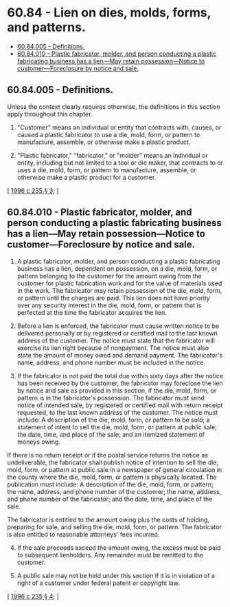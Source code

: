 # 60.84 - Lien on dies, molds, forms, and patterns.
* [60.84.005 - Definitions.](#6084005---definitions)
* [60.84.010 - Plastic fabricator, molder, and person conducting a plastic fabricating business has a lien—May retain possession—Notice to customer—Foreclosure by notice and sale.](#6084010---plastic-fabricator-molder-and-person-conducting-a-plastic-fabricating-business-has-a-lienmay-retain-possessionnotice-to-customerforeclosure-by-notice-and-sale)
## 60.84.005 - Definitions.
Unless the context clearly requires otherwise, the definitions in this section apply throughout this chapter.

1. "Customer" means an individual or entity that contracts with, causes, or caused a plastic fabricator to use a die, mold, form, or pattern to manufacture, assemble, or otherwise make a plastic product.

2. "Plastic fabricator," "fabricator," or "molder" means an individual or entity, including but not limited to a tool or die maker, that contracts to or uses a die, mold, form, or pattern to manufacture, assemble, or otherwise make a plastic product for a customer.

\[ [1996 c 235 § 3](https://lawfilesext.leg.wa.gov/biennium/1995-96/Pdf/Bills/Session%20Laws/Senate/6286.SL.pdf?cite=1996%20c%20235%20§%203); \]

## 60.84.010 - Plastic fabricator, molder, and person conducting a plastic fabricating business has a lien—May retain possession—Notice to customer—Foreclosure by notice and sale.
1. A plastic fabricator, molder, and person conducting a plastic fabricating business has a lien, dependent on possession, on a die, mold, form, or pattern belonging to the customer for the amount owing from the customer for plastic fabrication work and for the value of materials used in the work. The fabricator may retain possession of the die, mold, form, or pattern until the charges are paid. This lien does not have priority over any security interest in the die, mold, form, or pattern that is perfected at the time the fabricator acquires the lien.

2. Before a lien is enforced, the fabricator must cause written notice to be delivered personally or by registered or certified mail to the last known address of the customer. The notice must state that the fabricator will exercise its lien right because of nonpayment. The notice must also state the amount of money owed and demand payment. The fabricator's name, address, and phone number must be included in the notice.

3. If the fabricator is not paid the total due within sixty days after the notice has been received by the customer, the fabricator may foreclose the lien by notice and sale as provided in this section, if the die, mold, form, or pattern is in the fabricator's possession. The fabricator must send notice of intended sale, by registered or certified mail with return receipt requested, to the last known address of the customer. The notice must include: A description of the die, mold, form, or pattern to be sold; a statement of intent to sell the die, mold, form, or pattern at public sale; the date, time, and place of the sale; and an itemized statement of moneys owing.

If there is no return receipt or if the postal service returns the notice as undeliverable, the fabricator shall publish notice of intention to sell the die, mold, form, or pattern at public sale in a newspaper of general circulation in the county where the die, mold, form, or pattern is physically located. The publication must include: A description of the die, mold, form, or pattern; the name, address, and phone number of the customer; the name, address, and phone number of the fabricator; and the date, time, and place of the sale.

The fabricator is entitled to the amount owing plus the costs of holding, preparing for sale, and selling the die, mold, form, or pattern. The fabricator is also entitled to reasonable attorneys' fees incurred.

4. If the sale proceeds exceed the amount owing, the excess must be paid to subsequent lienholders. Any remainder must be remitted to the customer.

5. A public sale may not be held under this section if it is in violation of a right of a customer under federal patent or copyright law.

\[ [1996 c 235 § 4](https://lawfilesext.leg.wa.gov/biennium/1995-96/Pdf/Bills/Session%20Laws/Senate/6286.SL.pdf?cite=1996%20c%20235%20§%204); \]

